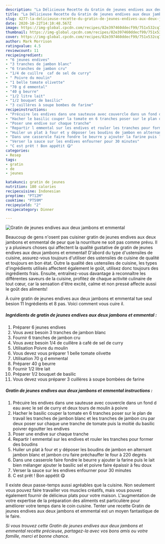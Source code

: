 ```yaml
---
description: "La Délicieuse Recette du Gratin de jeunes endives aux deux jambons et emmental"
title: "La Délicieuse Recette du Gratin de jeunes endives aux deux jambons et emmental"
slug: 4277-la-delicieuse-recette-du-gratin-de-jeunes-endives-aux-deux-jambons-et-emmental
date: 2020-10-22T14:10:48.567Z
image: https://img-global.cpcdn.com/recipes/82e397460ddecf99/751x532cq70/gratin-de-jeunes-endives-aux-deux-jambons-et-emmental-photo-principale-de-la-recette.jpg
thumbnail: https://img-global.cpcdn.com/recipes/82e397460ddecf99/751x532cq70/gratin-de-jeunes-endives-aux-deux-jambons-et-emmental-photo-principale-de-la-recette.jpg
cover: https://img-global.cpcdn.com/recipes/82e397460ddecf99/751x532cq70/gratin-de-jeunes-endives-aux-deux-jambons-et-emmental-photo-principale-de-la-recette.jpg
author: Mark Morrison
ratingvalue: 4.5
reviewcount: 11
recipeingredient:
- "6 jeunes endives"
- "3 tranches de jambon blanc"
- "6 tranches de jambon cru"
- "1/4 de cuillre  caf de sel de curry"
- " Poivre du moulin"
- "1 belle tomate olivette"
- "70 g d emmental"
- "40 g beurre"
- "1/2 litre lait"
- "1/2 bouquet de basilic"
- "3 cuillères à soupe bombes de farine"
recipeinstructions:
- "Précuire les endives dans une sauteuse avec couvercle dans un fond d eau avec le sel de curry et deux tours de moulin à poivre"
- "Hacher le basilic couper la tomate en 6 tranches poser sur le plan de travail les tranches de jambon blanc et les tranches de jambon cru par deux poser sur chaque une tranche de tomate puis la moitié du basilic poivrer égoutter les endives"
- "Poser une endive sur chaque tranche"
- "Repartir l emmental sur les endives et rouler les tranches pour former des boudins"
- "Huiler un plat à four et y déposer les boudins de jambon en alternant jambon blanc et jambon cru faire préchauffer le four à 220 degrés"
- "Dans une casserole faire fondre le beurre y ajouter la farine puis le lait bien mélanger ajouter le basilic sel et poivre faire épaissir à feu doux"
- "Verser la sauce sur les endives enfourner pour 30 minutes"
- "C est prêt ! Bon appétit 😋"
categories:
- Resep
tags:
- gratin
- de
- jeunes

katakunci: gratin de jeunes 
nutrition: 180 calories
recipecuisine: Indonesian
preptime: "PT12M"
cooktime: "PT59M"
recipeyield: "2"
recipecategory: Dinner

---
```



![Gratin de jeunes endives aux deux jambons et emmental](https://img-global.cpcdn.com/recipes/82e397460ddecf99/751x532cq70/gratin-de-jeunes-endives-aux-deux-jambons-et-emmental-photo-principale-de-la-recette.jpg)

Beaucoup de gens n'osent pas cuisiner gratin de jeunes endives aux deux jambons et emmental de peur que la nourriture ne soit pas comme prévu. Il y a plusieurs choses qui affectent la qualité gustative de gratin de jeunes endives aux deux jambons et emmental! D'abord du type d'ustensiles de cuisine, assurez-vous toujours d'utiliser des ustensiles de cuisine de qualité et toujours en bon état. Outre la qualité des ustensiles de cuisine, les types d'ingrédients utilisés affectent également le goût, utilisez donc toujours des ingrédients frais. Ensuite, entraînez-vous davantage à reconnaître les différentes saveurs de la cuisine, profitez de chaque activité culinaire de tout cœur, car la sensation d'être excité, calme et non pressé affecte aussi le goût des aliments!

<!--inarticleads1-->

À cuire gratin de jeunes endives aux deux jambons et emmental tue seul besion 11 Ingrédients et 8 pas. Voici comment vous cuire il.

##### Ingrédients de gratin de jeunes endives aux deux jambons et emmental :

1. Préparer 6 jeunes endives
1. Vous avez besoin 3 tranches de jambon blanc
1. Fournir 6 tranches de jambon cru
1. Vous avez besoin 1/4 de cuillère à café de sel de curry
1. Utilisation  Poivre du moulin
1. Vous devez vous préparer 1 belle tomate olivette
1. Utilisation 70 g d emmental
1. Préparer 40 g beurre
1. Fournir 1/2 litre lait
1. Préparer 1/2 bouquet de basilic
1. Vous devez vous préparer 3 cuillères à soupe bombées de farine




<!--inarticleads2-->

##### Gratin de jeunes endives aux deux jambons et emmental instructions :

1. Précuire les endives dans une sauteuse avec couvercle dans un fond d eau avec le sel de curry et deux tours de moulin à poivre
1. Hacher le basilic couper la tomate en 6 tranches poser sur le plan de travail les tranches de jambon blanc et les tranches de jambon cru par deux poser sur chaque une tranche de tomate puis la moitié du basilic poivrer égoutter les endives
1. Poser une endive sur chaque tranche
1. Repartir l emmental sur les endives et rouler les tranches pour former des boudins
1. Huiler un plat à four et y déposer les boudins de jambon en alternant jambon blanc et jambon cru faire préchauffer le four à 220 degrés
1. Dans une casserole faire fondre le beurre y ajouter la farine puis le lait bien mélanger ajouter le basilic sel et poivre faire épaissir à feu doux
1. Verser la sauce sur les endives enfourner pour 30 minutes
1. C est prêt ! Bon appétit 😋




<!--inarticleads1-->

<p>
Il existe deux passe-temps aussi agréables que la cuisine. Non seulement vous pouvez faire travailler vos muscles créatifs, mais vous pouvez également fournir de délicieux plats pour votre maison. L'augmentation de votre expertise de la préparation des aliments est particulière pour améliorer votre temps dans le coin cuisine. Tenter une recette Gratin de jeunes endives aux deux jambons et emmental est un moyen fantastique de le faire.
</p>

<p>
<i>Si vous trouvez cette Gratin de jeunes endives aux deux jambons et emmental recette précieuse, partagez-la avec vos bons amis ou votre famille, merci et bonne chance.</i>
</p>
